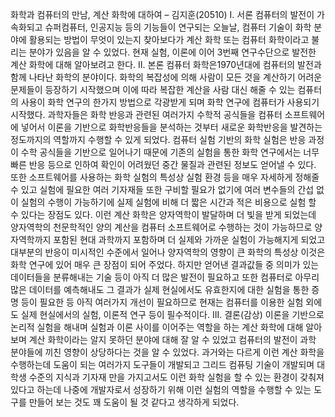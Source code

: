 화학과 컴퓨터의 만남, 계산 화학에 대하여 – 김지훈(20510)
I. 서론
컴퓨터의 발전이 가속화되고 슈퍼컴퓨터, 인공지능 등의 기능들이 연구되는 오늘날, 컴퓨터 기술이 화학 분야에 활용되는 방법이 무엇이 있는지 찾아보다가 계산 화학 또는 컴퓨터 화학이라고 불리는 분야가 있음을 알 수 있었다.
현재 실험, 이론에 이어 3번째 연구수단으로 발전한 계산 화학에 대해 알아보려고 한다.
II. 본론
컴퓨터 화학은1970년대에 컴퓨터의 발전과 함께 나타난 화학의 분야이다.
화학의 복잡성에 의해 사람이 모든 것을 계산하기 어려운 문제들이 등장하기 시작했으며 이에 따라 복잡한 계산을 사람 대신 해줄 수 있는 컴퓨터의 사용이 화학 연구의 한가지 방법으로 각광받게 되며 화학 연구에 컴퓨터가 사용되기 시작했다.
과학자들은 화학 반응과 관련된 여러가지 수학적 공식들을 컴퓨터 소프트웨어에 넣어서 이론을 기반으로 화학반응들을 분석하는 것부터 새로운 화학반응을 발견하는 정도까지의 역할까지 수행할 수 있게 되었다. 컴퓨터 실험 기반의 화학 실험은 반응 과정이 수학 공식들을 기반으로 일어나기 때문에 기존의 실험을 통한 화학 연구에서는 너무 빠른 반응 등으로 인하여 확인이 어려웠던 중간 물질과 관련된 정보도 얻어낼 수 있다. 또한 소프트웨어를 사용하는 화학 실험의 특성상 실험 환경 등을 매우 자세하게 정해줄 수 있고 실험에 필요한 여러 기자재들 또한 구비할 필요가 없기에 여러 변수들의 간섭 없이 실험의 수행이 가능하기에 실제 실험에 비해 더 짧은 시간과 적은 비용으로 실험 할 수 있다는 장점도 있다.
이런 계산 화학은 양자역학이 발달하며 더 빛을 받게 되었는데 양자역학의 천문학적인 양의 계산을 컴퓨터 소프트웨어로 수행하는 것이 가능하므로 양자역학까지 포함된 현대 과학까지 포함하며 더 실제와 가까운 실험이 가능해지게 되었고 대부분의 반응이 미시적인 수준에서 일어나 양자역학의 영향이 큰 화학의 특성상 이것은 화학 연구에 있어 매우 큰 장점이 되어 주었다.
하지만 얻어낸 결과값들 중 의미가 있는 데이터들을 분류해내는 기술 등이 아직 더 많은 발전이 필요하고 또한 컴퓨터로 아무리 많은 데이터를 예측해내도 그 결과가 실제 현실에서도 유효한지에 대한 실험을 통한 증명 등이 필요한 등 아직 여러가지 개선이 필요하므로 현재는 컴퓨터를 이용한 실험 외에도 실제 현실에서의 실험, 이론적 연구 등이 필수적이다.
III.  결론(감상)
이론을 기반으로 논리적 실험을 해내며 실험과 이론 사이를 이어주는 역할을 하는 계산 화학에 대해 알아보며 계산 화학이라는 알지 못하던 분야에 대해 잘 알 수 있었고 컴퓨터의 발전이 과학 분야들에 끼친 영향이 상당하다는 것을 알 수 있었다. 과거와는 다르게 이런 계산 화학을 수행하는데 도움이 되는 여러가지 도구들이 개발되고 그리드 컴퓨팅 기술이 개발되며 대학생 수준의 지식과 기자재 만을 가지고서도 이런 화학 실험을 할 수 있는 환경이 갖춰져 있다고 하는데 나중에 개발자로서 성장하기 위해 이런 실험의 역할을 수행할 수 있는 도구를 만들어 보는 것도 꽤 도움이 될 것 같다고 생각하게 되었다.
